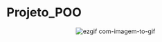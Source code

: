 # Projeto_POO

<div align="center">

![ezgif com-imagem-to-gif](https://im.ezgif.com/tmp/ezgif-1-638cd6b447.gif)

</div> 
